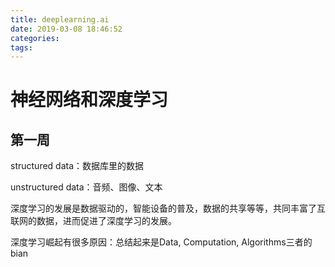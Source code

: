 ```yaml
---
title: deeplearning.ai
date: 2019-03-08 18:46:52
categories:
tags:
---
```


# 神经网络和深度学习

## 第一周

structured data：数据库里的数据

unstructured data：音频、图像、文本

深度学习的发展是数据驱动的，智能设备的普及，数据的共享等等，共同丰富了互联网的数据，进而促进了深度学习的发展。

深度学习崛起有很多原因：总结起来是Data, Computation, Algorithms三者的bian